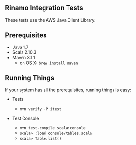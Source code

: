 ## Rinamo Integration Tests
These tests use the AWS Java Client Library.

## Prerequisites
* Java 1.7
* Scala 2.10.3
* Maven 3.1.1
  * on OS X:  `brew install maven`

## Running Things
If your system has all the prerequisites, running things is easy:

* Tests
  * `mvn verify -P itest`

* Test Console
  * `mvn test-compile scala:console`
  * `scala> :load console/tables.scala`
  * `scala> Table.list()`
